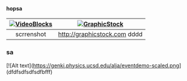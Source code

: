  
 #### hopsa
 
 | [![VideoBlocks](https://genki.physics.ucsd.edu/alja/eventdemo-scaled.png)](screenshggggggot) | [![GraphicStock](http://www.graphicstock.com/images/logo.jpg)](http://graphicstock.com) |
|:---:|:---:|
| scrrenshot| http://graphicstock.com dddd|
 


### sa
 [![Alt text](https://genki.physics.ucsd.edu/alja/eventdemo-scaled.png] (dfdfsdfsdfsdfbfff)
